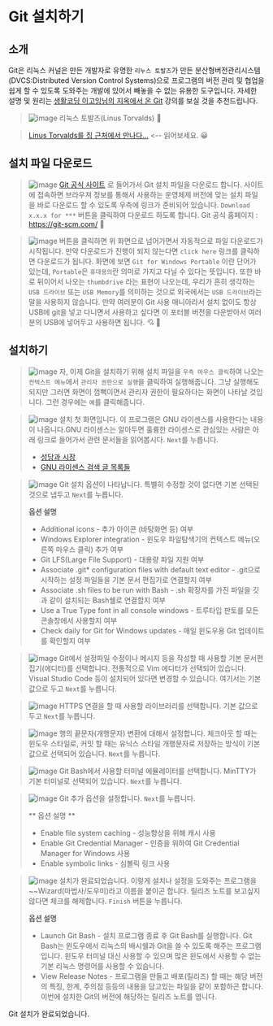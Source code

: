 # Git 설치하기
## 소개
Git은 리눅스 커널은 만든 개발자로 유명한 `리누스 토발즈`가 만든 분산형버전관리시스템(DVCS:Distributed Version Control Systems)으로 프로그램의 버전 관리 및 협업을 쉽게 할 수 있도록 도와주는 개발에 있어서 빼놓을 수 없는 유용한 도구입니다. 자세한 설명 및 원리는 [생활코딩 이고잉님의 지옥에서 온 Git](https://opentutorials.org/course/2708) 강의를 보실 것을 추천드립니다.

> ![image](https://user-images.githubusercontent.com/1307187/56108814-b8ac4780-5f88-11e9-9a47-28f46d0ea755.png)
> 리눅스 토발즈(Linus Torvalds) 🥇 

> [Linus Torvalds를 집 근처에서 만나다...](https://kldp.org/node/96360)  <-- 읽어보세요. 😀 

## 설치 파일 다운로드
> ![image](https://user-images.githubusercontent.com/1307187/56108664-04aabc80-5f88-11e9-9b97-cafa14c24221.png)
> [Git 공식 사이트](https://git-scm.com/) 로 들어가서 Git 설치 파일을 다운로드 합니다. 사이트에 접속하면 브라우져 정보를 통해서 사용하는 운영체제 버전에 맞는 설치 파일을 바로 다운로드 할 수 있도록 우측에 링크가 준비되어 있습니다. `Download x.x.x for ***` 버튼을 클릭하여 다운로드 하도록 합니다. 
> Git 공식 홈페이지 : https://git-scm.com/  🎁 

> ![image](https://user-images.githubusercontent.com/1307187/56108895-222c5600-5f89-11e9-8f6b-e3db5edbfb96.png)
> 버튼을 클릭하면 위 화면으로 넘어가면서 자동적으로 파일 다운로드가 시작됩니다. 만약 다운로드가 진행이 되지 않는다면 `click here` 링크를 클릭하면 다운로드가 됩니다. 화면에 보면 `Git for Windows Portable` 이란 단어가 있는데, `Portable`은 `휴대용의`란 의미로 가지고 다닐 수 있다는 뜻입니다. 또한 바로 뒤이어서 나오는 `thumbdrive` 라는 표현이 나오는데, 우리가 흔히 생각하는 `USB 드라이브` 또는 `USB Memory`를 의미하는 것으로 외국에서는 `USB 드라이브`라는 말을 사용하지 않습니다. 만약 여러분이 Git 사용 매니아라서 설치 없이도 항상 USB에 git을 넣고 다니면서 사용하고 싶다면 이 포터블 버전을 다운받아서 여러분의 USB에 넣어두고 사용하면 됩니다. 💘 📝 

## 설치하기 
> ![image](https://user-images.githubusercontent.com/1307187/56109109-13926e80-5f8a-11e9-90bf-fa77a7ea4a65.png)
> 자, 이제 Git을 설치하기 위해 설치 파일을 `우측 마우스 클릭`하여 나오는 `컨텍스트 메뉴`에서 `관리자 권한으로 실행`을 클릭하여 실행해줍니다. 그냥 실행해도 되지만 그러면 화면이 껌뻑이면서 관리자 권한이 필요하다는 화면이 나타날 것입니다. 그런 경우에는 `예`를 클릭해줍니다. 

> ![image](https://user-images.githubusercontent.com/1307187/56109175-3755b480-5f8a-11e9-987c-5a915e5aa6e2.png)
>  설치 첫 화면입니다. 이 프로그램은 GNU 라이센스를 사용한다는 내용이 나옵니다.GNU 라이센스는 알아두면 훌륭한 라이센스로 관심있는 사람은 아래 링크로 들어가서 관련 문서들을 읽어봅시다. `Next`를 누릅니다.
> *  [성당과 시장](https://wiki.kldp.org/wiki.php/DocbookSgml/Cathedral-Bazaar-TRANS)
> * [GNU 라이센스 검색 글 목록들](https://www.google.com/search?q=GNU+%EB%9D%BC%EC%9D%B4%EC%84%BC%EC%8A%A4&rlz=1C1NHXL_koKR839KR839&oq=GNU+%EB%9D%BC%EC%9D%B4%EC%84%BC%EC%8A%A4&aqs=chrome..69i57.1458j0j1&sourceid=chrome&ie=UTF-8)

> ![image](https://user-images.githubusercontent.com/1307187/56109228-99161e80-5f8a-11e9-932a-feeace6d864c.png)
> Git 설치 옵션이 나타납니다. 특별히 수정할 것이 없다면 기본 선택된 것으로 냅두고 `Next`를 누릅니다.
>
> **옵션 설명**
> * Additional icons - 추가 아이콘 (바탕화면 등) 여부
> * Windows Explorer integration - 윈도우 파일탐색기의 컨텍스트 메뉴(오른쪽 마우스 클릭) 추가 여부
> * Git LFS(Large File Support) - 대용량 파일 지원 여부
> * Associate .git* configuration files with default text editor - .git으로 시작하는 설정 파일들을 기본 문서 편집기로 연결할지 여부
> * Associate .sh files to be run with Bash - .sh 확장자를 가진 파일을 깃과 같이 설치되는 Bash쉘로 연결할지 여부 
> * Use a True Type font in all console windows - 트루타입 판토를 모든 콘솔창에서 사용할지 여부
> * Check daily for Git for Windows updates - 매일 윈도우용 Git 업데이트를 확인할지 여부

> ![image](https://user-images.githubusercontent.com/1307187/56109234-9e736900-5f8a-11e9-94d2-5a8185e6d212.png)
> Git에서 설정파일 수정이나 메시지 등을 작성할 때 사용할 기본 문서편집기(에디터)를 선택합니다. 전통적으로 Vim 에디터가 선택되어 있습니다. Visual Studio Code 등이 설치되어 있다면 변경할 수 있습니다. 여기서는 기본 값으로 두고 `Next`를 누릅니다.

> ![image](https://user-images.githubusercontent.com/1307187/56109244-a6cba400-5f8a-11e9-8be8-1d8163160f30.png)
> HTTPS 연결을 할 때 사용할 라이브러리를 선택합니다. 기본 값으로 두고 `Next`를 누릅니다.

> ![image](https://user-images.githubusercontent.com/1307187/56109249-aaf7c180-5f8a-11e9-8f7b-6b531dd07b08.png)
> 행의 끝문자(개행문자) 변환에 대해서 설정합니다. 체크아웃 할 때는 윈도우 스타일로, 커밋 할 때는 유닉스 스타일 개행문자로 저장하는 방식이 기본 값으로 선택되어 있습니다. `Next`를 누릅니다.

> ![image](https://user-images.githubusercontent.com/1307187/56109256-ae8b4880-5f8a-11e9-9de9-b3a49b3a9400.png)
> Git Bash에서 사용할 터미널 에뮬레이터를 선택합니다. MinTTY가 기본 터미널로 선택되어 있습니다. `Next`를 누릅니다.

> ![image](https://user-images.githubusercontent.com/1307187/56109259-b21ecf80-5f8a-11e9-84b9-039e3a2d25f6.png)
> Git 추가 옵션을 설정합니다. `Next`를 누릅니다.
>
> ** 옵션 설명 **
> * Enable file system caching - 성능향상을 위해 캐시 사용
> * Enable Git Credential Manager - 인증을 위하여 Git Credential Manager for Windows 사용
> * Enable symbolic links - 심볼릭 링크 사용

> ![image](https://user-images.githubusercontent.com/1307187/56109293-e1354100-5f8a-11e9-9ca9-071237735189.png)
> 설치가 완료되었습니다. 이렇게 설치나 설정을 도와주는 프로그램을 ~~Wizard(마법사/도우미)라고 이름을 붙이곤 합니다. 릴리즈 노트를 보고싶지 않다면 체크를 해제합니다. `Finish` 버튼을 누릅니다.
>
> **옵션 설명**
> * Launch Git Bash - 설치 프로그램 종료 후 Git Bash를 실행합니다. Git Bash는 윈도우에서 리눅스의 배시쉘과 Git을 쓸 수 있도록 해주는 프로그램입니다. 윈도우 터미널 대신 사용할 수 있으며 많은 윈도에서 사용할 수 없는 기본 리눅스 명령어를 사용할 수 있습니다.
> * View Release Notes - 프로그램을 만들고 배포(릴리즈) 할 때는 해당 버전의 특징, 한계, 주의점 등등의 내용을 담고있는 파일을 같이 포함하곤 합니다. 이번에 설치한 Git의 버전에 해당하는 릴리즈 노트를 엽니다.

Git 설치가 완료되었습니다.

